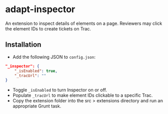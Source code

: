 # adapt-inspector

An extension to inspect details of elements on a page. Reviewers may click the element IDs to create tickets on Trac.

## Installation

* Add the following JSON to `config.json`:
```json
"_inspector": {
	"_isEnabled": true,
	"_tracUrl": ""
}
```
* Toggle `_isEnabled` to turn Inspector on or off.
* Populate `_tracUrl` to make element IDs clickable to a specific Trac.
* Copy the extension folder into the src > extensions directory and run an appropriate Grunt task.